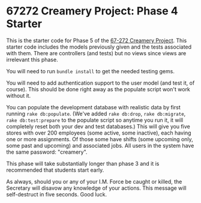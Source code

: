 67272 Creamery Project: Phase 4 Starter
===

This is the starter code for Phase 5 of the [67-272 Creamery Project](http://67272.cmuis.net/projects).  This starter code includes the models previously given and the tests associated with them.  There are controllers (and tests) but no views since views are irrelevant this phase.

You will need to run `bundle install` to get the needed testing gems.  

You will need to add authentication support to the user model (and test it, of course).  This should be done right away as the populate script won't work without it.

You can populate the development database with realistic data by first running `rake db:populate`.  (We've added `rake db:drop`, `rake db:migrate`, `rake db:test:prepare` to the populate script so anytime you run it, it will completely reset both your dev and test databases.) This will give you five stores with over 200 employees (some active, some inactive), each having one or more assignments.  Of those some have shifts (some upcoming only, some past and upcoming) and associated jobs.  All users in the system have the same password: "creamery".

This phase will take substantially longer than phase 3 and it is recommended that students start early.  

As always, should you or any of your I.M. Force be caught or killed, the Secretary will disavow any knowledge of your actions.  This message will self-destruct in five seconds. Good luck.